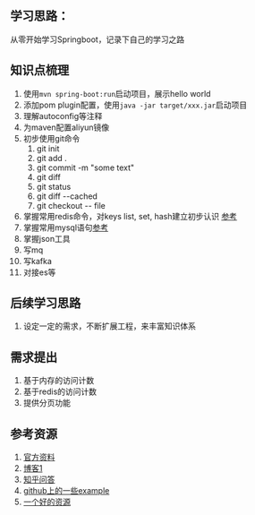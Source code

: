 ## 学习思路：
从零开始学习Springboot，记录下自己的学习之路

## 知识点梳理
1. 使用`mvn spring-boot:run`启动项目，展示hello world
1. 添加pom plugin配置，使用`java -jar target/xxx.jar`启动项目
2. 理解autoconfig等注释
3. 为maven配置aliyun镜像
4. 初步使用git命令 
    1. git init
    2. git add .
    3. git commit -m "some text"
    4. git diff
    5. git status 
    6. git diff --cached
    7. git checkout -- file
5. 掌握常用redis命令，对keys list, set, hash建立初步认识 [参考](http://www.runoob.com/redis/redis-tutorial.html)
6. 掌握常用mysql语句[参考](http://www.runoob.com/mysql/mysql-tutorial.html)
7. 掌握json工具
8. 写mq
9. 写kafka
10. 对接es等

## 后续学习思路
1. 设定一定的需求，不断扩展工程，来丰富知识体系

## 需求提出
1. 基于内存的访问计数
2. 基于redis的访问计数
3. 提供分页功能

## 参考资源
1. [官方资料](https://spring.io/guides/gs/accessing-data-mysql/)
2. [博客1](https://blog.csdn.net/lxh18682851338)
3. [知乎问答](https://www.zhihu.com/question/22021742/answer/43253452)
4. [github上的一些example](https://github.com/ityouknow/spring-boot-examples )
5. [一个好的资源](http://www.ityouknow.com/springboot/2018/03/05/spring-boot-open-source.html)

